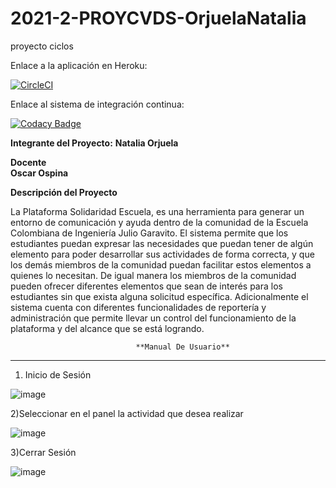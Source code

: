 # 2021-2-PROYCVDS-OrjuelaNatalia
proyecto ciclos

Enlace a la aplicación en Heroku:

[![CircleCI](https://circleci.com/gh/Nataorjuela/2021-2-PROYCVDS-OrjuelaNatalia/tree/master.svg?style=svg)](https://circleci.com/gh/Nataorjuela/2021-2-PROYCVDS-OrjuelaNatalia/tree/master)

Enlace al sistema de integración continua:

[![Codacy Badge](https://app.codacy.com/project/badge/Grade/6f2be6cc3f964056a4bfccecc018fffe)](https://www.codacy.com/gh/Nataorjuela/2021-2-PROYCVDS-OrjuelaNatalia/dashboard?utm_source=github.com&amp;utm_medium=referral&amp;utm_content=Nataorjuela/2021-2-PROYCVDS-OrjuelaNatalia&amp;utm_campaign=Badge_Grade)


**Integrante del Proyecto:**
**Natalia Orjuela**

**Docente   
Oscar Ospina**



**Descripción del Proyecto**

La Plataforma Solidaridad Escuela, es una herramienta para generar un entorno de comunicación y ayuda dentro de la comunidad de la Escuela Colombiana de Ingeniería Julio Garavito. El sistema permite que los estudiantes puedan expresar las necesidades que puedan tener de algún elemento para poder desarrollar sus actividades de forma correcta, y que los demás miembros de la comunidad puedan facilitar estos elementos a quienes lo necesitan. De igual manera los miembros de la comunidad pueden ofrecer diferentes elementos que sean de interés para los estudiantes sin que exista alguna solicitud específica. Adicionalmente el sistema cuenta con diferentes funcionalidades de reportería y administración que permite llevar un control del funcionamiento de la plataforma y del alcance que se está logrando.

                                **Manual De Usuario**
 _________________________________________________________________________________________________                               
1) Inicio de Sesión

![image](https://user-images.githubusercontent.com/54339107/144923396-d5c6baf8-ef5e-41fb-812e-8376ccdbf63f.png)

2)Seleccionar en el panel la actividad que desea realizar

![image](https://user-images.githubusercontent.com/54339107/144923671-af9d826b-ddd6-465f-8c62-fbe5429bdbfe.png)

3)Cerrar Sesión

![image](https://user-images.githubusercontent.com/54339107/144923791-78361e93-b67f-451e-878f-c47854f17aa8.png)


